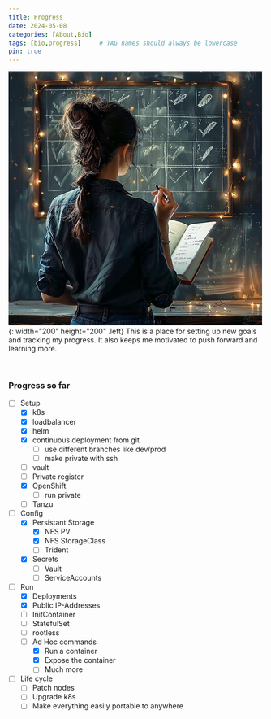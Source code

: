 ```yaml
---
title: Progress
date: 2024-05-08
categories: [About,Bio]
tags: [bio,progress]     # TAG names should always be lowercase
pin: true
---
```


![Desktop View](img/olivia_checkbox_thumb2.jpeg){: width="200" height="200" .left}
This is a place for setting up new goals and tracking my progress. It also keeps me motivated to push forward and learning more.

<br style="clear:both" />

### Progress so far

- [ ] Setup
  - [x] k8s
  - [x] loadbalancer
  - [x] helm
  - [x] continuous deployment from git
    - [ ] use different branches like dev/prod
    - [ ] make private with ssh
  - [ ] vault
  - [ ] Private register
  - [x] OpenShift
    - [ ] run private
  - [ ] Tanzu
- [ ] Config
  - [x] Persistant Storage
    - [x] NFS PV
    - [x] NFS StorageClass
    - [ ] Trident
  - [x] Secrets
    - [ ] Vault
    - [ ] ServiceAccounts
- [ ] Run
  - [x] Deployments
  - [x] Public IP-Addresses
  - [ ] InitContainer
  - [ ] StatefulSet
  - [ ] rootless
  - [ ] Ad Hoc commands
    - [x] Run a container
    - [x] Expose the container
    - [ ] Much more
- [ ] Life cycle
  - [ ] Patch nodes
  - [ ] Upgrade k8s
  - [ ] Make everything easily portable to anywhere
